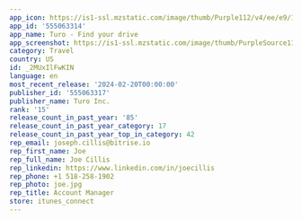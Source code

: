 ```yaml
---
app_icon: https://is1-ssl.mzstatic.com/image/thumb/Purple112/v4/ee/e9/12/eee91292-a081-e315-a31d-7c711f09efee/AppIcon-0-0-1x_U007ephone-0-0-85-220-0.png/1024x1024bb.png
app_id: '555063314'
app_name: Turo - Find your drive
app_screenshot: https://is1-ssl.mzstatic.com/image/thumb/PurpleSource116/v4/c2/fa/c6/c2fac6b1-8be9-3418-97a2-64cf966370a6/1193da7b-9114-42db-94dd-683eadca227a_2401_app-store_6.5-1.jpg/1284x2778bb.png
category: Travel
country: US
id: _2MUxIlFwKIN
language: en
most_recent_release: '2024-02-20T00:00:00'
publisher_id: '555063317'
publisher_name: Turo Inc.
rank: '15'
release_count_in_past_year: '85'
release_count_in_past_year_category: 17
release_count_in_past_year_top_in_category: 42
rep_email: joseph.cillis@bitrise.io
rep_first_name: Joe
rep_full_name: Joe Cillis
rep_linkedin: https://www.linkedin.com/in/joecillis
rep_phone: +1 518-258-1902
rep_photo: joe.jpg
rep_title: Account Manager
store: itunes_connect
---
```

